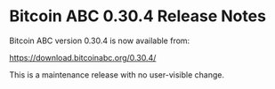 # Bitcoin ABC 0.30.4 Release Notes

Bitcoin ABC version 0.30.4 is now available from:

  <https://download.bitcoinabc.org/0.30.4/>

This is a maintenance release with no user-visible change.
